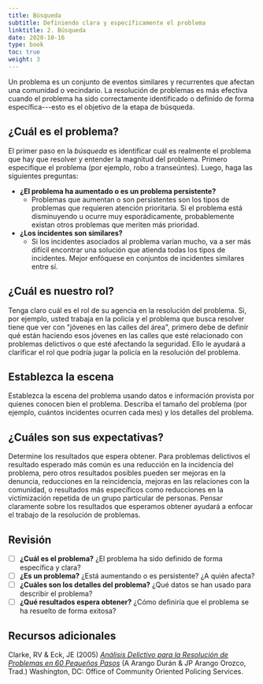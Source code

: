 ```yaml
---
title: Búsqueda
subtitle: Definiendo clara y específicamente el problema
linktitle: 2. Búsqueda
date: 2020-10-16
type: book
toc: true
weight: 3
---
```


Un problema es un conjunto de eventos similares y recurrentes que afectan una comunidad o vecindario. La resolución de problemas es más efectiva cuando el problema ha sido correctamente identificado o definido de forma específica---esto es el objetivo de la etapa de búsqueda.

## ¿Cuál es el problema?

El primer paso en la *búsqueda* es identificar cuál es realmente el problema que hay que resolver y entender la magnitud del problema. Primero especifique el problema (por ejemplo, robo a transeúntes). Luego, haga las siguientes preguntas:

- **¿El problema ha aumentado o es un problema persistente?**
	- Problemas que aumentan o son persistentes son los tipos de problemas que requieren atención prioritaria. Si el problema está disminuyendo u ocurre muy esporádicamente, probablemente existan otros problemas que meriten más prioridad.
- **¿Los incidentes son similares?**
	- Si los incidentes asociados al problema varían mucho, va a ser más difícil encontrar una solución que atienda todas los tipos de incidentes. Mejor enfóquese en conjuntos de incidentes similares entre sí.

## ¿Cuál es nuestro rol?

Tenga claro cuál es el rol de su agencia en la resolución del problema. Si, por ejemplo, usted trabaja en la policía y el problema que busca resolver tiene que ver con "jóvenes en las calles del área", primero debe de definir qué están haciendo esos jóvenes en las calles que esté relacionado con problemas delictivos o que esté afectando la seguridad. Ello le ayudará a clarificar el rol que podría jugar la policía en la resolución del problema.

## Establezca la escena

Establezca la escena del problema usando datos e información provista por quienes conocen bien el problema. Describa el tamaño del problema (por ejemplo, cuántos incidentes ocurren cada mes) y los detalles del problema.

## ¿Cuáles son sus expectativas?

Determine los resultados que espera obtener. Para problemas delictivos el resultado esperado más común es una reducción en la incidencia del problema, pero otros resultados posibles pueden ser mejoras en la denuncia, reducciones en la reincidencia, mejoras en las relaciones con la comunidad, o resultados más específicos como reducciones en la victimización repetida de un grupo particular de personas. Pensar claramente sobre los resultados que esperamos obtener ayudará a enfocar el trabajo de la resolución de problemas.

## Revisión

- [ ] **¿Cuál es el problema?** ¿El problema ha sido definido de forma específica y clara?
- [ ] **¿Es un problema?** ¿Está aumentando o es persistente? ¿A quién afecta?
- [ ] **¿Cuáles son los detalles del problema?** ¿Qué datos se han usado para describir el problema?
- [ ] **¿Qué resultados espera obtener?** ¿Cómo definiría que el problema se ha resuelto de forma exitosa?

## Recursos adicionales

Clarke, RV & Eck, JE (2005) [*Análisis Delictivo para la Resolución de Problemas en 60 Pequeños Pasos*](https://popcenter.asu.edu/sites/default/files/library/reading/PDFs/60_pasos.pdf) (A Arango Durán & JP Arango Orozco, Trad.) Washington, DC: Office of Community Oriented Policing Services.
